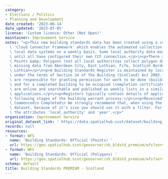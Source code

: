 ```yaml
---
category:
- Elections / Politics
- Planning and Development
date_created: '2023-06-14'
date_updated: '2023-07-05'
license: 'Custom licence: Other (Not Open)'
maintainer: Improvement Service
notes: "<p>This new building standards data has been created using a custom built\
  \ 'Cloud Connector Framework' which enables the automated collection of data from\
  \ local data systems on a weekly basis. Some local authority data may be missing\
  \ until all have configured their own CCF connection.</p>\n<p>There are 2 layers:\
  \ Points &amp; Polygons (not all local authorities collect polygon data)</p>\n<p>Currently\
  \ missing data from Aberdeen City, East Lothian, Fife, Scottish Borders &amp; West\
  \ Lothian</p>\n<p>A Building Standards Register is maintained by local authorities\
  \ under the terms of Section 24 of the Building (Scotland) Act 2003. Local authorities\
  \ are responsible for granting permission for work to be done (building warrant)\
  \ and for a completed building to be occupied (completion certificate). These registers\
  \ are online and searchable and published as weekly lists in a similar way to planning\
  \ applications.</p>\n<p>Registers typically contain details of applications at the\
  \ following stages of the building warrant process:</p>\n<p>Received\n Decided\n\
  \ Commenced\n Completed\n We strongly recommend that, when using the WFS for this\
  \ dataset, because of it's size you should use it with a filter. For example with\
  \ the attributes 'local_authority' and 'year'.</p>"
organization: Improvement Service
original_dataset_link: ' https://data.spatialhub.scot/dataset/building_standards_ccf_premium-is'
records: null
resources:
- format: WFS
  name: 'Building Standards: Official (Points) '
  url: https://geo.spatialhub.scot/geoserver/sh_bldstd_premium/wfs?service=wfs&typeName=sh_bldstd_premium:pub_bldstdpnt_premium
- format: WFS
  name: 'Building Standards: Official (Polygons) '
  url: https://geo.spatialhub.scot/geoserver/sh_bldstd_premium/wfs?service=wfs&typeName=sh_bldstd_premium:pub_bldstdpol_premium
schema: default
title: Building Standards PREMIUM - Scotland
---
```

